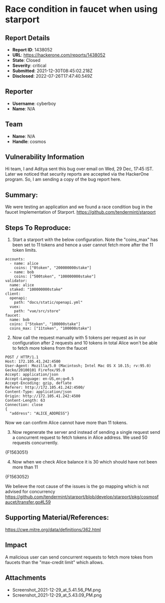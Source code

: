 # Race condition in faucet when using starport

## Report Details
- **Report ID**: 1438052
- **URL**: https://hackerone.com/reports/1438052
- **State**: Closed
- **Severity**: critical
- **Submitted**: 2021-12-30T08:45:02.218Z
- **Disclosed**: 2022-07-26T17:47:40.549Z

## Reporter
- **Username**: cyberboy
- **Name**: N/A

## Team
- **Name**: N/A
- **Handle**: cosmos

## Vulnerability Information
Hi team, 
I and Aditya sent this bug over email on Wed, 29 Dec, 17:45 IST. Later we noticed that security reports are accepted via the HackerOne program. So, I am sending a copy of the bug report here. 

## Summary:
We were testing an application and we found a race condition bug in the faucet Implementation of Starport. 
https://github.com/tendermint/starport

## Steps To Reproduce:
1. Start a starport with the below configuration. Note the "coins_max" has been set to 11 tokens and hence a user cannot fetch more after the 11 token limits.

```
accounts:
  - name: alice
    coins: ["0token", "200000000stake"]
  - name: bob
    coins: ["500token", "100000000stake"]
validator:
  name: alice
  staked: "100000000stake"
client:
  openapi:
    path: "docs/static/openapi.yml"
  vuex:
    path: "vue/src/store"
faucet:
  name: bob
  coins: ["5token", "100000stake"]  
  coins_max: ["11token", "100000stake"]
```

2. Now call the request manually  with 5 tokens per request as in our configuration after 2 requests and 10 tokens in total Alice won't be able to fetch more tokens from the faucet

```
POST / HTTP/1.1
Host: 172.105.41.242:4500
User-Agent: Mozilla/5.0 (Macintosh; Intel Mac OS X 10.15; rv:95.0) Gecko/20100101 Firefox/95.0
Accept: application/json
Accept-Language: en-US,en;q=0.5
Accept-Encoding: gzip, deflate
Referer: http://172.105.41.242:4500/
Content-Type: application/json
Origin: http://172.105.41.242:4500
Content-Length: 63
Connection: close
{
  "address": "ALICE_ADDRESS"}

```

Now we can confirm Alice cannot have more than 11 tokens. 

3.  Now regenerate the server and instead of sending a single request send a concurrent request to fetch tokens in Alice address.  We used 50 requests concurrently.

{F1563051}

4. Now when we check Alice balance it is 30 which should have not been more than 11

{F1563052}

We believe the root cause of the issues is the go mapping which is not advised for concurrency 
https://github.com/tendermint/starport/blob/develop/starport/pkg/cosmosfaucet/transfer.go#L59

## Supporting Material/References:
https://cwe.mitre.org/data/definitions/362.html

## Impact

A malicious user can send concurrent requests to fetch more tokes from faucets than the "max-credit limit" which allows.

## Attachments
- Screenshot_2021-12-29_at_5.41.56_PM.png
- Screenshot_2021-12-29_at_5.43.09_PM.png
